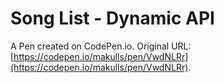 # Song List - Dynamic API 

A Pen created on CodePen.io. Original URL: [https://codepen.io/makulls/pen/VwdNLRr](https://codepen.io/makulls/pen/VwdNLRr).

